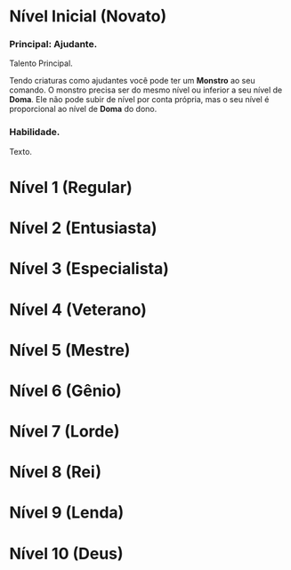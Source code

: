 # Nível Inicial (Novato)

### Principal: Ajudante.

Talento Principal.

Tendo criaturas como ajudantes você pode ter um **Monstro** ao seu comando. O monstro precisa ser do mesmo nível ou inferior a seu nível de **Doma**. Ele não pode subir de nível por conta própria, mas o seu nível é proporcional ao nível de **Doma** do dono.

### Habilidade.

Texto.

# Nível 1 (Regular)

# Nível 2 (Entusiasta)

# Nível 3 (Especialista)

# Nível 4 (Veterano)

# Nível 5 (Mestre)

# Nível 6 (Gênio)

# Nível 7 (Lorde)

# Nível 8 (Rei)

# Nível 9 (Lenda)

# Nível 10 (Deus)
